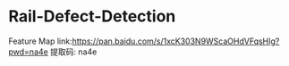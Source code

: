 # Rail-Defect-Detection
Feature Map link:https://pan.baidu.com/s/1xcK303N9WScaOHdVFqsHIg?pwd=na4e 提取码: na4e 
